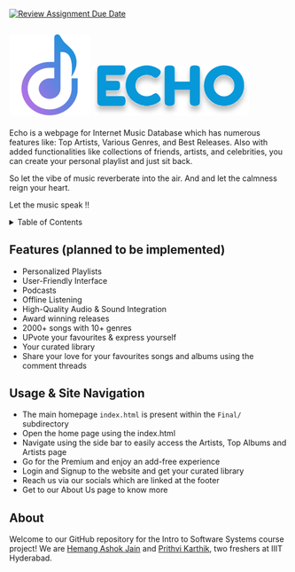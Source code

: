 [![Review Assignment Due Date](https://classroom.github.com/assets/deadline-readme-button-24ddc0f5d75046c5622901739e7c5dd533143b0c8e959d652212380cedb1ea36.svg)](https://classroom.github.com/a/uO3FBJhb)
## ![Echo](Final/assets/favicon.svg) ![Echo](Final/assets/logo-text.svg)

Echo is a webpage for Internet Music Database which has numerous features like: Top Artists, Various Genres, and Best Releases. Also with added functionalities like collections of friends, artists, and celebrities, you can create your personal playlist and just sit back.

So let the vibe of music reverberate into the air. And and let the calmness reign your heart.

Let the music speak !!

<details>
  <summary>Table of Contents</summary>
  <ol>
    <li>
      <a href="#features-to-be-implemented">Features (planned to be implemented)</a>
    </li>
    <li><a href="#usage-site-navigation">Usage & Site Navigation</a></li>
    <li><a href="#about">About</a></li>
  </ol>
</details>

<h2 id="features-to-be-implemented">Features (planned to be implemented)</h2>

- Personalized Playlists
- User-Friendly Interface
- Podcasts
- Offline Listening
- High-Quality Audio & Sound Integration
- Award winning releases
- 2000+ songs with 10+ genres
- UPvote your favourites & express yourself
- Your curated library
- Share your love for your favourites songs and albums using the comment threads

<h2 id="usage-site-navigation">Usage & Site Navigation</h2>

- The main homepage `index.html` is present within the `Final/` subdirectory
- Open the home page using the index.html
- Navigate using the side bar to easily access the Artists, Top Albums and Artists page
- Go for the Premium and enjoy an add-free experience
- Login and Signup to the website and get your curated library
- Reach us via our socials which are linked at the footer
- Get to our About Us page to know more

<h2 id="about">About</h2>

Welcome to our GitHub repository for the Intro to Software Systems course project! We are [Hemang Ashok Jain](https://linktr.ee/HemangJain) and [Prithvi Karthik](https://linktr.ee/prithvikarthik), two freshers at IIIT Hyderabad.

